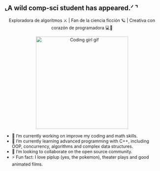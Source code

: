 ## ⌞A wild comp-sci student has appeared.ᐟ ⌝

<p align="center">
  Exploradora de algoritmos ⚔️ | Fan de la ciencia ficción 🪐 | Creativa con corazón de programadora 💻💖
</p>

<p align="center">
  <img src=["https://media.giphy.com/media/v1.Y2lkPTc5MGI3NjExNnVmMGdmdnhwbXNscGE3ODk3YzByamYzM2djOHBrNGRiNjBtczZxayZlcD12MV9naWZzX3NlYXJjaCZjdD1n/f3iwJFOVOwuy7K6FFw/giphy.gif" alt="Coding girl gif"](https://img.shields.io/badge/Python-FFD43B?style=for-the-badge&logo=python&logoColor=blue) width="300"/>
</p>

- 🔭 I’m currently working on improve my coding and math skills.
- 🌱 I’m currently learning advanced programming with C++, including OOP, concurrency, algorithms and complex data structures.
- 🚀 I’m looking to collaborate on the open source community.
- ⚡ Fun fact: I love piplup (yes, the pokemon), theater plays and good animated films.
